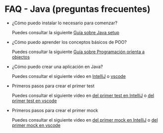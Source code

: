 # FAQ - Java (preguntas frecuentes)

- ¿Cómo puedo instalar lo necesario para comenzar?

  Puedes consultar la siguiente
  [Guía sobre Java setup](https://github.com/Laboratoria/java-setup)

- ¿Cómo puedo aprender los conceptos básicos de POO?

  Puedes consultar la siguiente
  [Guía sobre Programación orienta a objectos](https://github.com/Laboratoria/java-oop)

- ¿Cómo puedo crear una aplicación en Java?

  Puedes consultar el siguiente video en
  [IntelliJ](https://www.youtube.com/watch?v=VcvJBeYxVto) o [vscode](https://www.youtube.com/watch?v=cnQ9O9zX4ls)

- Primeros pasos para crear el primer test

  Puedes consultar el siguiente video en
  [del primer test en IntelliJ](https://www.youtube.com/watch?v=8VtSNVwyHg4)
  o [del primer test en vscode](https://www.youtube.com/watch?v=8Jgw4Ne4Qqg)

- Primeros pasos para crear el primer mock

  Puedes consultar el siguiente video en
  [del primer mock en IntelliJ](https://www.youtube.com/watch?v=xiMOETNNk3w)
  o [del primer mock en vscode](https://www.youtube.com/watch?v=YNJGfM_ztCo)
